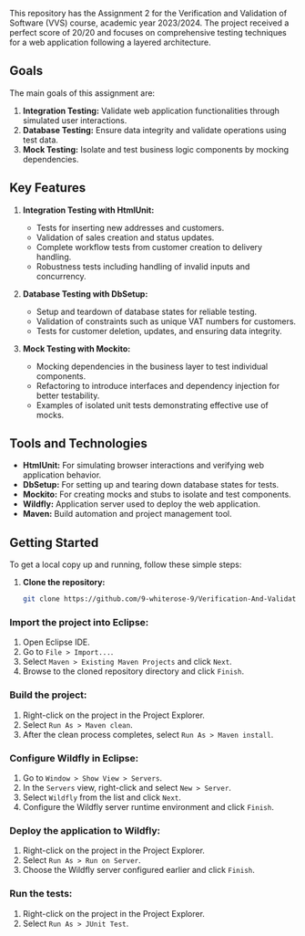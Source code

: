 This repository has the Assignment 2 for the Verification and Validation of Software (VVS) course, academic year 2023/2024. The project received a perfect score of 20/20 and focuses on comprehensive testing techniques for a web application following a layered architecture.

## Goals
The main goals of this assignment are:

1. **Integration Testing:** Validate web application functionalities through simulated user interactions.
2. **Database Testing:** Ensure data integrity and validate operations using test data.
3. **Mock Testing:** Isolate and test business logic components by mocking dependencies.

## Key Features

1. **Integration Testing with HtmlUnit:**
    - Tests for inserting new addresses and customers.
    - Validation of sales creation and status updates.
    - Complete workflow tests from customer creation to delivery handling.
    - Robustness tests including handling of invalid inputs and concurrency.

2. **Database Testing with DbSetup:**
    - Setup and teardown of database states for reliable testing.
    - Validation of constraints such as unique VAT numbers for customers.
    - Tests for customer deletion, updates, and ensuring data integrity.

3. **Mock Testing with Mockito:**
    - Mocking dependencies in the business layer to test individual components.
    - Refactoring to introduce interfaces and dependency injection for better testability.
    - Examples of isolated unit tests demonstrating effective use of mocks.

## Tools and Technologies
- **HtmlUnit:** For simulating browser interactions and verifying web application behavior.
- **DbSetup:** For setting up and tearing down database states for tests.
- **Mockito:** For creating mocks and stubs to isolate and test components.
- **Wildfly:** Application server used to deploy the web application.
- **Maven:** Build automation and project management tool.

## Getting Started
To get a local copy up and running, follow these simple steps:

1. **Clone the repository:**
   ```sh
   git clone https://github.com/9-whiterose-9/Verification-And-Validation-for-Web-Application.git

### Import the project into Eclipse:

1. Open Eclipse IDE.
2. Go to `File > Import...`.
3. Select `Maven > Existing Maven Projects` and click `Next`.
4. Browse to the cloned repository directory and click `Finish`.

### Build the project:

1. Right-click on the project in the Project Explorer.
2. Select `Run As > Maven clean`.
3. After the clean process completes, select `Run As > Maven install`.

### Configure Wildfly in Eclipse:

1. Go to `Window > Show View > Servers`.
2. In the `Servers` view, right-click and select `New > Server`.
3. Select `Wildfly` from the list and click `Next`.
4. Configure the Wildfly server runtime environment and click `Finish`.

### Deploy the application to Wildfly:

1. Right-click on the project in the Project Explorer.
2. Select `Run As > Run on Server`.
3. Choose the Wildfly server configured earlier and click `Finish`.

### Run the tests:

1. Right-click on the project in the Project Explorer.
2. Select `Run As > JUnit Test`.
